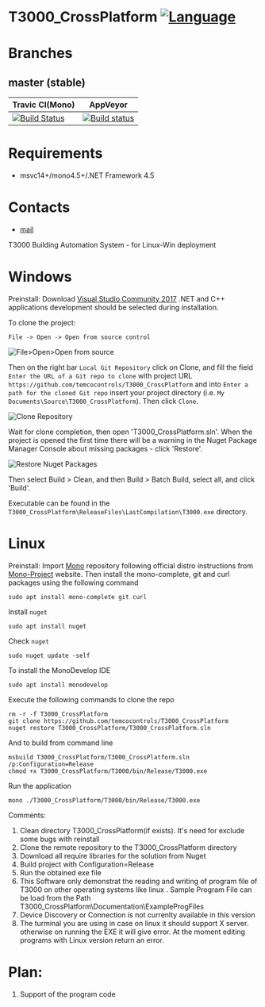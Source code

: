 # T3000_CrossPlatform [![Language](https://img.shields.io/badge/language-C%23-blue.svg?style=flat-square)](https://github.com/temcocontrols/T3000_CrossPlatform/search?l=C%23)

Branches
========

master (stable)
---------------
Travic CI(Mono) | AppVeyor
--------------- | -------------
[![Build Status](https://api.travis-ci.org/temcocontrols/T3000_CrossPlatform.svg?branch=master)](https://travis-ci.org/temcocontrols/T3000_CrossPlatform) | [![Build status](https://ci.appveyor.com/api/projects/status/9ggbaqrus1tr2ub4/branch/master?svg=true)](https://ci.appveyor.com/project/MauriceDuteau/t3000-crossplatform/branch/master)

# Requirements
+ msvc14+/mono4.5+/.NET Framework 4.5

# Contacts
* [mail](mailto:register3@temcocontrols.com)

T3000 Building Automation System - for Linux-Win deployment

# Windows

Preinstall:
Download [Visual Studio Community 2017](https://visualstudio.microsoft.com/it/free-developer-offers/) .NET and C++ applications development should be selected during installation.

To clone the project:

`File -> Open -> Open from source control`

![File>Open>Open from source](/Documentation/open_from_source.png)

Then on the right bar `Local Git Repository` click on Clone, and fill the field `Enter the URL of a Git repo to clone` with project URL `https://github.com/temcocontrols/T3000_CrossPlatform` and into `Enter a path for the cloned Git repo` insert your project directory (i.e. `My Documents\Source\T3000_CrossPlatform`). Then click `Clone`.

![Clone Repository](/Documentation/clone_git.png)

Wait for clone completion, then open 'T3000_CrossPlatform.sln'. When the project is opened the first time there will be a warning in the Nuget Package Manager Console about missing packages - click 'Restore'.

![Restore Nuget Packages](/Documentation/restore_nuget_packages.png)

Then select Build > Clean, and then Build > Batch Build, select all, and click 'Build'.

Executable can be found in the `T3000_CrossPlatform\ReleaseFiles\LastCompilation\T3000.exe` directory.


# Linux

Preinstall:
Import [Mono](https://en.wikipedia.org/wiki/Mono_(software)) repository following official distro instructions from [Mono-Project](https://www.mono-project.com/download/stable/#download-lin) website. Then install the mono-complete, git and curl packages using the following command

```
sudo apt install mono-complete git curl
```
Install `nuget`
```
sudo apt install nuget
```
Check `nuget`
```
sudo nuget update -self
```
To install the MonoDevelop IDE
```
sudo apt install monodevelop
```
Execute the following commands to clone the repo
```
rm -r -f T3000_CrossPlatform
git clone https://github.com/temcocontrols/T3000_CrossPlatform
nuget restore T3000_CrossPlatform/T3000_CrossPlatform.sln
```
And to build from command line
```
msbuild T3000_CrossPlatform/T3000_CrossPlatform.sln /p:Configuration=Release
chmod +x T3000_CrossPlatform/T3000/bin/Release/T3000.exe
```
Run the application
```
mono ./T3000_CrossPlatform/T3000/bin/Release/T3000.exe
```

Comments:
1. Clean directory T3000_CrossPlatform(if exists). It's need for exclude some bugs with reinstall
2. Clone the remote repository to the T3000_CrossPlatform directory
3. Download all require libraries for the solution from Nuget
4. Build project with Configuration=Release
5. Run the obtained exe file
6. This Software only demonstrat the reading and writing of program file of T3000 on other operating systems like linux . Sample Program File can be load from the Path T3000_CrossPlatform\Documentation\ExampleProgFiles 
7. Device Discovery or Connection is not currenlty available in this version
8. The turminal you are using in case on linux it should support X server. otherwise on running the EXE it will give error.
At the moment editing programs with Linux version return an error.

# Plan:

1. Support of the program code
